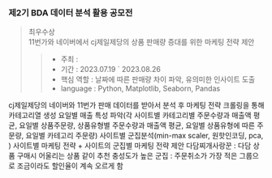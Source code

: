 ### 제2기 BDA 데이터 분석 활용 공모전

> 최우수상\
> 11번가와 네이버에서 cj제일제당의 상품 판매량 증대를 위한 마케팅 전략 제안
>
>> - 주최 : 
>> - 기간 : 2023.07.19 ` 2023.08.26
>> - 핵심 역할 : 날짜에 따른 판매량 차이 파악, 유의미한 인사이트 도출
>> - language : Python, Matplotlib, Seaborn, Pandas

 
 cj제일제당의 네이버와 11번가 판매 데이터를 받아서 분석 후 마케팅 전략
크롤링을 통해 카테고리열 생성
요일별 매출 특성 파악(각 사이트별 카테고리별 주문수량과 매출액 평균, 요일별 상품주문량, 상품유형별 주문수량과 매출액 평균, 요일별 상품유형에 따른 주문량, 요일별 카테고리 주문량)
사이트별 군집분석(min-max scaler, 원핫인코딩, pca, )
사이트별 마케팅 전략 + 사이트의 군집별 마케팅 전략 제안
	다담찌개사랑꾼 : 다담 상품 구매시 어울리는 상품 같이 추천
	충성도가 높은 군집 : 주문취소가 가장 적은 그룹으로 조금이라도 할인율이 계속 오르게 함
